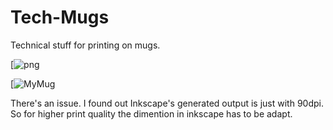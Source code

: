 # Tech-Mugs
Technical stuff for printing on mugs.




[![png](https://github.com/rali717/Mugs/raw/master/mug.png)




[![MyMug](https://raw.githubusercontent.com/rali717/Mugs/master/mug.jpg)



There's an issue.
I found out Inkscape's generated output is just with 90dpi.
So for higher print quality the dimention in inkscape has to be adapt.

